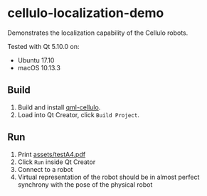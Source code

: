 cellulo-localization-demo
=========================

Demonstrates the localization capability of the Cellulo robots.

Tested with Qt 5.10.0 on:

  - Ubuntu 17.10
  - macOS 10.13.3

Build
-----

1. Build and install [qml-cellulo](../../).
1. Load into Qt Creator, click `Build Project`.

Run
---

1. Print [assets/testA4.pdf](assets/testA4.pdf)
1. Click `Run` inside Qt Creator
1. Connect to a robot
1. Virtual representation of the robot should be in almost perfect synchrony with the pose of the physical robot
